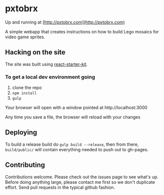 # pxtobrx

Up and running at [http://pxtobrx.com](http://pxtobrx.com)

A simple webapp that creates instructions on how to build Lego mosaics for video game sprites.

## Hacking on the site

The site was built using [react-starter-kit](https://github.com/kriasoft/react-starter-kit).

### To get a local dev environment going

1. clone the repo
2. `npm install`
3. `gulp`

Your browser will open with a window pointed at http://localhost:3000

Any time you save a file, the browser will reload with your changes

## Deploying

To build a release build do `gulp build --release`, then from there, `build/public/` will contain everything needed to push out to gh-pages.

## Contributing

Contributions welcome. Please check out the issues page to see what's up. Before doing anything large, please contact me first so we don't duplicate effort. Send pull requests in the typical github fashion.
